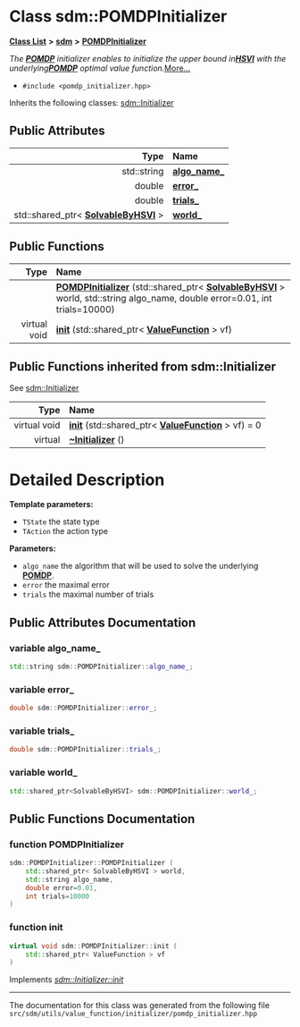 
# Class sdm::POMDPInitializer

<link rel="stylesheet" href="https://cdnjs.cloudflare.com/ajax/libs/KaTeX/0.5.1/katex.min.css">
<link rel="stylesheet" href="https://cdn.jsdelivr.net/github-markdown-css/2.2.1/github-markdown.css"/>



[**Class List**](annotated.md) **>** [**sdm**](namespacesdm.md) **>** [**POMDPInitializer**](classsdm_1_1POMDPInitializer.md)



_The_ [_**POMDP**_](classsdm_1_1POMDP.md) _initializer enables to initialize the upper bound in_[_**HSVI**_](classsdm_1_1HSVI.md) _with the underlying_[_**POMDP**_](classsdm_1_1POMDP.md) _optimal value function._[More...](#detailed-description)

* `#include <pomdp_initializer.hpp>`



Inherits the following classes: [sdm::Initializer](classsdm_1_1Initializer.md)












## Public Attributes

| Type | Name |
| ---: | :--- |
|  std::string | [**algo\_name\_**](classsdm_1_1POMDPInitializer.md#variable-algo-name-)  <br> |
|  double | [**error\_**](classsdm_1_1POMDPInitializer.md#variable-error-)  <br> |
|  double | [**trials\_**](classsdm_1_1POMDPInitializer.md#variable-trials-)  <br> |
|  std::shared\_ptr&lt; [**SolvableByHSVI**](classsdm_1_1SolvableByHSVI.md) &gt; | [**world\_**](classsdm_1_1POMDPInitializer.md#variable-world-)  <br> |




## Public Functions

| Type | Name |
| ---: | :--- |
|   | [**POMDPInitializer**](classsdm_1_1POMDPInitializer.md#function-pomdpinitializer) (std::shared\_ptr&lt; [**SolvableByHSVI**](classsdm_1_1SolvableByHSVI.md) &gt; world, std::string algo\_name, double error=0.01, int trials=10000) <br> |
| virtual void | [**init**](classsdm_1_1POMDPInitializer.md#function-init) (std::shared\_ptr&lt; [**ValueFunction**](classsdm_1_1ValueFunction.md) &gt; vf) <br> |

## Public Functions inherited from sdm::Initializer

See [sdm::Initializer](classsdm_1_1Initializer.md)

| Type | Name |
| ---: | :--- |
| virtual void | [**init**](classsdm_1_1Initializer.md#function-init) (std::shared\_ptr&lt; [**ValueFunction**](classsdm_1_1ValueFunction.md) &gt; vf) = 0<br> |
| virtual  | [**~Initializer**](classsdm_1_1Initializer.md#function-initializer) () <br> |















# Detailed Description




**Template parameters:**


* `TState` the state type 
* `TAction` the action type 



**Parameters:**


* `algo_name` the algorithm that will be used to solve the underlying [**POMDP**](classsdm_1_1POMDP.md). 
* `error` the maximal error 
* `trials` the maximal number of trials 



    
## Public Attributes Documentation


### variable algo\_name\_ 


```cpp
std::string sdm::POMDPInitializer::algo_name_;
```



### variable error\_ 


```cpp
double sdm::POMDPInitializer::error_;
```



### variable trials\_ 


```cpp
double sdm::POMDPInitializer::trials_;
```



### variable world\_ 


```cpp
std::shared_ptr<SolvableByHSVI> sdm::POMDPInitializer::world_;
```


## Public Functions Documentation


### function POMDPInitializer 


```cpp
sdm::POMDPInitializer::POMDPInitializer (
    std::shared_ptr< SolvableByHSVI > world,
    std::string algo_name,
    double error=0.01,
    int trials=10000
) 
```



### function init 


```cpp
virtual void sdm::POMDPInitializer::init (
    std::shared_ptr< ValueFunction > vf
) 
```


Implements [*sdm::Initializer::init*](classsdm_1_1Initializer.md#function-init)


------------------------------
The documentation for this class was generated from the following file `src/sdm/utils/value_function/initializer/pomdp_initializer.hpp`
